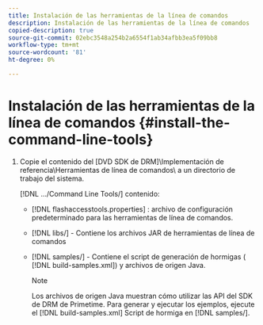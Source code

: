 ```yaml
---
title: Instalación de las herramientas de la línea de comandos
description: Instalación de las herramientas de la línea de comandos
copied-description: true
source-git-commit: 02ebc3548a254b2a6554f1ab34afbb3ea5f09bb8
workflow-type: tm+mt
source-wordcount: '81'
ht-degree: 0%

---
```


# Instalación de las herramientas de la línea de comandos {#install-the-command-line-tools}

1. Copie el contenido del [DVD SDK de DRM]\Implementación de referencia\Herramientas de línea de comandos\ a un directorio de trabajo del sistema.

   [!DNL .../Command Line Tools/] contenido:

   * [!DNL flashaccesstools.properties] : archivo de configuración predeterminado para las herramientas de línea de comandos.
   * [!DNL libs/] - Contiene los archivos JAR de herramientas de línea de comandos
   * [!DNL samples/] - Contiene el script de generación de hormigas ( [!DNL build-samples.xml]) y archivos de origen Java.

     >[!NOTE]
     >
     >Los archivos de origen Java muestran cómo utilizar las API del SDK de DRM de Primetime. Para generar y ejecutar los ejemplos, ejecute el [!DNL build-samples.xml] Script de hormiga en [!DNL samples/].

